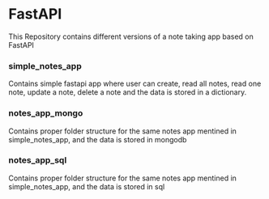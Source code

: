 # FastAPI
This Repository contains different versions of a note taking app based on FastAPI  

### simple_notes_app

Contains simple fastapi app where user can create, read all notes, read one note, update a note, delete a note and the data is stored in a dictionary.


### notes_app_mongo

Contains proper folder structure for the same notes app mentined in simple_notes_app, and the data is stored in mongodb


### notes_app_sql

Contains proper folder structure for the same notes app mentined in simple_notes_app, and the data is stored in sql
